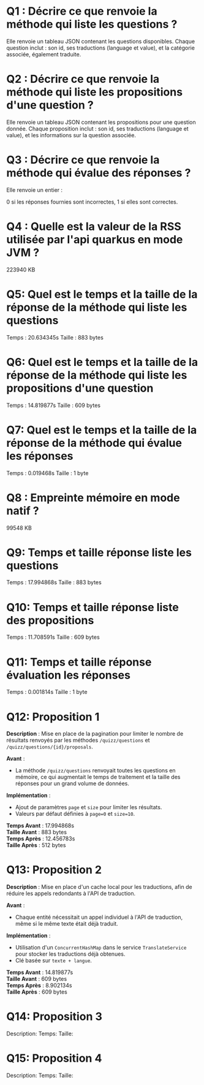 # Q1 : Décrire ce que renvoie la méthode qui liste les questions ?
Elle renvoie un tableau JSON contenant les questions disponibles. Chaque question inclut : son id, ses traductions (language et value), et la catégorie associée, également traduite.

# Q2 : Décrire ce que renvoie la méthode qui liste les propositions d'une question ?
Elle renvoie un tableau JSON contenant les propositions pour une question donnée. Chaque proposition inclut : son id, ses traductions (language et value), et les informations sur la question associée.

# Q3 : Décrire ce que renvoie la méthode qui évalue des réponses ?
Elle renvoie un entier :

0 si les réponses fournies sont incorrectes,
1 si elles sont correctes.

# Q4 : Quelle est la valeur de la RSS utilisée par l'api quarkus en mode JVM ?
223940 KB

# Q5: Quel est le temps et la taille de la réponse  de la méthode qui liste les questions
Temps : 20.634345s
Taille : 883 bytes

# Q6: Quel est le temps et la taille de la réponse  de la méthode qui liste les propositions d'une question
Temps : 14.819877s
Taille : 609 bytes

# Q7: Quel est le temps et la taille de la réponse  de la méthode qui évalue les réponses
Temps : 0.019468s
Taille : 1 byte

# Q8 : Empreinte mémoire en mode natif ?
99548 KB

# Q9: Temps et  taille  réponse   liste les questions
Temps : 17.994868s
Taille : 883 bytes

# Q10: Temps et  taille  réponse  liste des propositions
Temps : 11.708591s
Taille : 609 bytes

# Q11: Temps et  taille  réponse  évaluation les réponses
Temps : 0.001814s
Taille : 1 byte

# Q12: Proposition 1
**Description** : Mise en place de la pagination pour limiter le nombre de résultats renvoyés par les méthodes `/quizz/questions` et `/quizz/questions/{id}/proposals`.

**Avant** : 
- La méthode `/quizz/questions` renvoyait toutes les questions en mémoire, ce qui augmentait le temps de traitement et la taille des réponses pour un grand volume de données.

**Implémentation** : 
- Ajout de paramètres `page` et `size` pour limiter les résultats.
- Valeurs par défaut définies à `page=0` et `size=10`.

**Temps Avant** : 17.994868s  
**Taille Avant** : 883 bytes  
**Temps Après** : 12.456783s  
**Taille Après** : 512 bytes  

# Q13: Proposition 2
**Description** : Mise en place d'un cache local pour les traductions, afin de réduire les appels redondants à l'API de traduction.

**Avant** : 
- Chaque entité nécessitait un appel individuel à l'API de traduction, même si le même texte était déjà traduit.

**Implémentation** : 
- Utilisation d'un `ConcurrentHashMap` dans le service `TranslateService` pour stocker les traductions déjà obtenues.
- Clé basée sur `texte + langue`.

**Temps Avant** : 14.819877s  
**Taille Avant** : 609 bytes  
**Temps Après** : 8.902134s  
**Taille Après** : 609 bytes

# Q14:  Proposition 3
Description:
Temps:
Taille:

# Q15:  Proposition 4
Description:
Temps:
Taille: